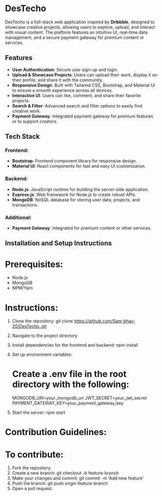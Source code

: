 # DesTecho

DesTecho is a full-stack web application inspired by **Dribbble**, designed to showcase creative projects, allowing users to explore, upload, and interact with visual content. The platform features an intuitive UI, real-time data management, and a secure payment gateway for premium content or services.

## Features
- **User Authentication**: Secure user sign-up and login.
- **Upload & Showcase Projects**: Users can upload their work, display it on their profile, and share it with the community.
- **Responsive Design**: Built with Tailwind CSS, Bootstrap, and Material UI to ensure a smooth experience across all devices.
- **Interactive UI**: Users can like, comment, and share their favorite projects.
- **Search & Filter**: Advanced search and filter options to easily find creative work.
- **Payment Gateway**: Integrated payment gateway for premium features or to support creators.
  
## Tech Stack

### Frontend:
- **Bootstrap**: Frontend component library for responsive design.
- **Material UI**: React components for fast and easy UI customization.

### Backend:
- **Node.js**: JavaScript runtime for building the server-side application.
- **Express.js**: Web framework for Node.js to create robust APIs.
- **MongoDB**: NoSQL database for storing user data, projects, and transactions.

### Additional:
- **Payment Gateway**: Integrated for premium content or other services.

## Installation and Setup Instructions

# Prerequisites:
- Node.js
- MongoDB
- NPM/Yarn

# Instructions:
1. Clone the repository:
   git clone https://github.com/Sam-bhav-20/DesTecho..git

2. Navigate to the project directory

3. Install dependencies for the frontend and backend:
   npm install

4. Set up environment variables:
   # Create a .env file in the root directory with the following:
   MONGODB_URI=your_mongodb_uri
   JWT_SECRET=your_jwt_secret
   PAYMENT_GATEWAY_KEY=your_payment_gateway_key

5. Start the server:
   npm start


# Contribution Guidelines:
# To contribute:
1. Fork the repository.
2. Create a new branch:
   git checkout -b feature-branch
3. Make your changes and commit:
   git commit -m 'Add new feature'
4. Push the branch:
   git push origin feature-branch
5. Open a pull request.
